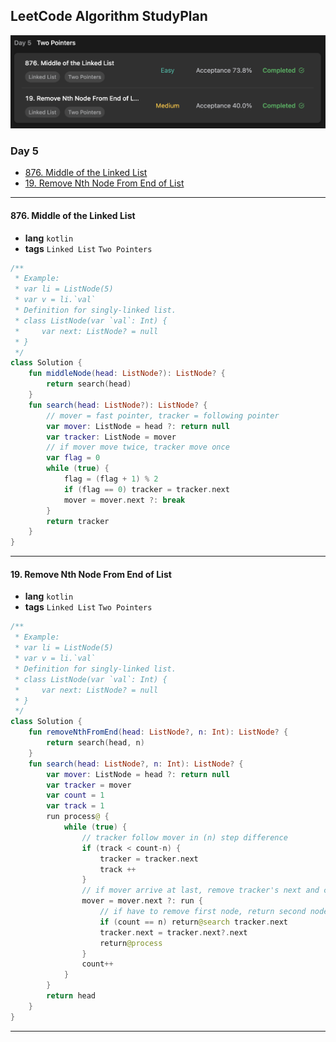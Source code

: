 ## LeetCode Algorithm StudyPlan

<img src="../../assets/leetcode_study_day5.png" alt="leetcode_study_day2" style="zoom:50%;" />

### Day 5

- [876. Middle of the Linked List](https://leetcode.com/problems/middle-of-the-linked-list/?envType=study-plan&id=algorithm-i)
- [19. Remove Nth Node From End of List](https://leetcode.com/problems/remove-nth-node-from-end-of-list/?envType=study-plan&id=algorithm-i)

---

#### 876. Middle of the Linked List

- **lang**  `kotlin` 
- **tags**  `Linked List`  `Two Pointers`

```kotlin
/**
 * Example:
 * var li = ListNode(5)
 * var v = li.`val`
 * Definition for singly-linked list.
 * class ListNode(var `val`: Int) {
 *     var next: ListNode? = null
 * }
 */
class Solution {
    fun middleNode(head: ListNode?): ListNode? {
        return search(head)
    }
    fun search(head: ListNode?): ListNode? {
        // mover = fast pointer, tracker = following pointer
        var mover: ListNode = head ?: return null
        var tracker: ListNode = mover
        // if mover move twice, tracker move once
        var flag = 0
        while (true) {
            flag = (flag + 1) % 2
            if (flag == 0) tracker = tracker.next
            mover = mover.next ?: break
        }
        return tracker
    }
}
```

---

#### 19. Remove Nth Node From End of List

- **lang**  `kotlin` 
- **tags**  `Linked List`  `Two Pointers`

```kotlin
/**
 * Example:
 * var li = ListNode(5)
 * var v = li.`val`
 * Definition for singly-linked list.
 * class ListNode(var `val`: Int) {
 *     var next: ListNode? = null
 * }
 */
class Solution {
    fun removeNthFromEnd(head: ListNode?, n: Int): ListNode? {
        return search(head, n)
    }
    fun search(head: ListNode?, n: Int): ListNode? {
        var mover: ListNode = head ?: return null
        var tracker = mover
        var count = 1
        var track = 1
        run process@ {
            while (true) {
                // tracker follow mover in (n) step difference
                if (track < count-n) {
                    tracker = tracker.next
                    track ++
                }
                // if mover arrive at last, remove tracker's next and connect
                mover = mover.next ?: run {
                    // if have to remove first node, return second node directly
                    if (count == n) return@search tracker.next
                    tracker.next = tracker.next?.next
                    return@process
                }
                count++
            }
        }
        return head
    }
}
```

---

